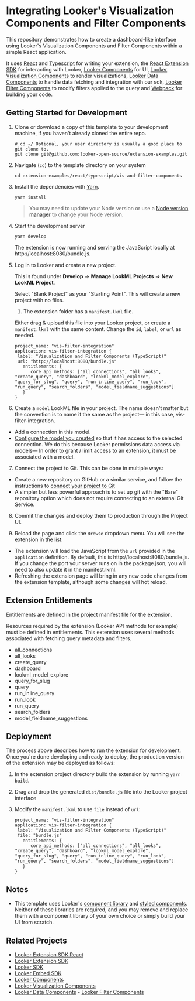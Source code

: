 # Integrating Looker's Visualization Components and Filter Components

This repository demonstrates how to create a dashboard-like interface using Looker's Visualization Components and Filter Components within a simple React application.

It uses [React](https://reactjs.org/) and [Typescript](https://typescriptlang.org) for writing your extension, the [React Extension SDK](https://github.com/looker-open-source/sdk-codegen/tree/main/packages/extension-sdk-react) for interacting with Looker, [Looker Components](https://components.looker.com) for UI, [Looker Visualization Components](https://docs.looker.com/data-modeling/extension-framework/vis-components) to render visualizations, [Looker Data Components](https://github.com/looker-open-source/components/tree/main/packages/components-data) to handle data fetching and integration with our sdk, [Looker Filter Components](https://docs.looker.com/data-modeling/extension-framework/filter-components) to modify filters applied to the query and [Webpack](https://webpack.js.org/) for building your code.

## Getting Started for Development

1. Clone or download a copy of this template to your development machine, if you haven't already cloned the entire repo.

   ```
   # cd ~/ Optional, your user directory is usually a good place to git clone to.
   git clone git@github.com:looker-open-source/extension-examples.git
   ```

2. Navigate (`cd`) to the template directory on your system

   ```
   cd extension-examples/react/typescript/vis-and-filter-components
   ```

3. Install the dependencies with [Yarn](https://yarnpkg.com/).

   ```
   yarn install
   ```

   > You may need to update your Node version or use a [Node version manager](https://github.com/nvm-sh/nvm) to change your Node version.

4) Start the development server

   ```
   yarn develop
   ```

   The extension is now running and serving the JavaScript locally at http://localhost:8080/bundle.js.

5) Log in to Looker and create a new project.

   This is found under **Develop** => **Manage LookML Projects** => **New LookML Project**.

   Select "Blank Project" as your "Starting Point". This will create a new project with no files.

   1. The extension folder has a `manifest.lkml` file.

   Either drag & upload this file into your Looker project, or create a `manifest.lkml` with the same content. Change the `id`, `label`, or `url` as needed.

   ```
   project_name: "vis-filter-integration"
   application: vis-filter-integration {
    label: "Visualization and Filter Components (TypeScript)"
    url: "http://localhost:8080/bundle.js"
      entitlements: {
         core_api_methods: ["all_connections", "all_looks", "create_query", "dashboard", "lookml_model_explore", "query_for_slug", "query", "run_inline_query", "run_look", "run_query", "search_folders", "model_fieldname_suggestions"]
      }
   }
   ```

6. Create a `model` LookML file in your project. The name doesn't matter but the convention is to name it the same as the project— in this case, vis-filter-integration.

- Add a connection in this model.
- [Configure the model you created](https://docs.looker.com/data-modeling/getting-started/create-projects#configuring_a_model) so that it has access to the selected connection.
  We do this because Looker permissions data access via models— In order to grant / limit access to an extension, it must be associated with a model.

7. Connect the project to Git. This can be done in multiple ways:

- Create a new repository on GitHub or a similar service, and follow the instructions to [connect your project to Git](https://docs.looker.com/data-modeling/getting-started/setting-up-git-connection)
- A simpler but less powerful approach is to set up git with the "Bare" repository option which does not require connecting to an external Git Service.

8. Commit the changes and deploy them to production through the Project UI.

9. Reload the page and click the `Browse` dropdown menu. You will see the extension in the list.

- The extension will load the JavaScript from the `url` provided in the `application` definition. By default, this is http://localhost:8080/bundle.js. If you change the port your server runs on in the package.json, you will need to also update it in the manifest.lkml.
- Refreshing the extension page will bring in any new code changes from the extension template, although some changes will hot reload.

## Extension Entitlements

Entitlements are defined in the project manifest file for the extension.

Resources required by the extension (Looker API methods for example) must be defined in entitlements. This extension uses several methods associated with fetching query metadata and filters.

- all_connections
- all_looks
- create_query
- dashboard
- lookml_model_explore
- query_for_slug
- query
- run_inline_query
- run_look
- run_query
- search_folders
- model_fieldname_suggestions

## Deployment

The process above describes how to run the extension for development. Once you're done developing and ready to deploy, the production version of the extension may be deployed as follows:

1. In the extension project directory build the extension by running `yarn build`.
2. Drag and drop the generated `dist/bundle.js` file into the Looker project interface
3. Modify the `manifest.lkml` to use `file` instead of `url`:

   ```
   project_name: "vis-filter-integration"
   application: vis-filter-integration {
    label: "Visualization and Filter Components (TypeScript)"
    file: "bundle.js"
      entitlements: {
         core_api_methods: ["all_connections", "all_looks", "create_query", "dashboard", "lookml_model_explore", "query_for_slug", "query", "run_inline_query", "run_look", "run_query", "search_folders", "model_fieldname_suggestions"]
      }
   }
   ```

## Notes

- This template uses Looker's [component library](https://components.looker.com) and [styled components](https://styled-components.com/). Neither of these libraries are required, and you may remove and replace them with a component library of your own choice or simply build your UI from scratch.

## Related Projects

- [Looker Extension SDK React](https://github.com/looker-open-source/sdk-codegen/tree/main/packages/extension-sdk-react)
- [Looker Extension SDK](https://github.com/looker-open-source/sdk-codegen/tree/main/packages/extension-sdk)
- [Looker SDK](https://github.com/looker-open-source/sdk-codegen/tree/main/packages/sdk)
- [Looker Embed SDK](https://github.com/looker-open-source/embed-sdk)
- [Looker Components](https://components.looker.com/)
- [Looker Visualization Components](https://docs.looker.com/data-modeling/extension-framework/vis-components)
- [Looker Data Components](https://github.com/looker-open-source/components/tree/main/packages/components-data) - [Looker Filter Components](https://docs.looker.com/data-modeling/extension-framework/filter-components)
